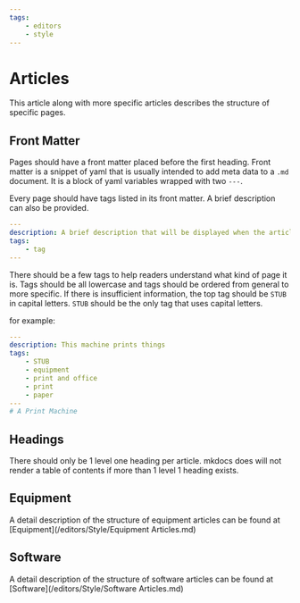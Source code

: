 ```yaml
---
tags:
    - editors
    - style
---
```

# Articles
This article along with more specific articles describes the structure of specific pages. 

## Front Matter
Pages should have a front matter placed before the first heading.
Front matter is a snippet of yaml that is usually intended to add meta data to a `.md` document.
It is a block of yaml variables wrapped with two `---`.

Every page should have tags listed in its front matter.
A brief description can also be provided.

```yaml
---
description: A brief description that will be displayed when the article is linked to a social media site.
tags:
    - tag
---
```

There should be a few tags to help readers understand what kind of page it is.
Tags should be all lowercase and tags should be ordered from general to more specific.
If there is insufficient information, the top tag should be `STUB` in capital letters.
`STUB` should be the only tag that uses capital letters.

for example:

```yaml
---
description: This machine prints things
tags:
    - STUB
    - equipment
    - print and office
    - print
    - paper
---
# A Print Machine
```

## Headings
There should only be 1 level one heading per article.
mkdocs does will not render a table of contents if more than 1 level 1 heading exists.
 
## Equipment
A detail description of the structure of equipment articles can be found at [Equipment](/editors/Style/Equipment Articles.md)

## Software
A detail description of the structure of software articles can be found at [Software](/editors/Style/Software Articles.md)
